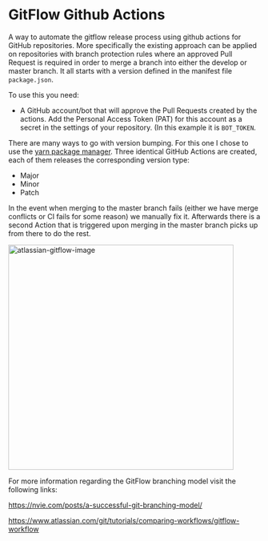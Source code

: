 # GitFlow Github Actions

A way to automate the gitflow release process using github actions for GitHub repositories.
More specifically the existing approach can be applied on repositories with branch protection rules where an approved Pull Request is required in order to merge a branch into either the develop or master branch.
It all starts with a version defined in the manifest file `package.json`.

To use this you need:
- A GitHub account/bot that will approve the Pull Requests created by the actions. Add the Personal Access Token (PAT) for this account as a secret in the settings of your repository. (In this example it is `BOT_TOKEN`.

There are many ways to go with version bumping. For this one I chose to use the [yarn package manager](https://yarnpkg.com/). Three identical GitHub Actions are created, each of them releases the corresponding version type:
- Major 
- Minor
- Patch

In the event when merging to the master branch fails (either we have merge conflicts or CI fails for some reason) we manually fix it. Afterwards there is a second Action that is triggered upon merging in the master branch picks up from there to do the rest.


<img src="https://wac-cdn.atlassian.com/dam/jcr:61ccc620-5249-4338-be66-94d563f2843c/05%20(2).svg?cdnVersion=1454" alt="atlassian-gitflow-image" width="450"/>

For more information regarding the GitFlow branching model visit the following links:

https://nvie.com/posts/a-successful-git-branching-model/

https://www.atlassian.com/git/tutorials/comparing-workflows/gitflow-workflow
